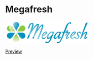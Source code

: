 # Megafresh


![N|Solid](/static/img/mfresh.png)

[Preview](https://rawgit.com/nixful/Megafresh/master/static/index.html#/) 